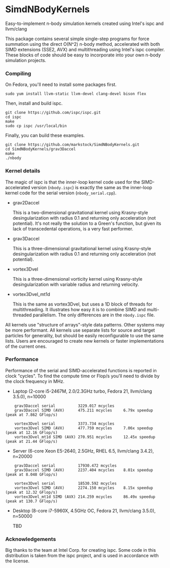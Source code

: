 # SimdNBodyKernels
Easy-to-implement n-body simulation kernels created using Intel's ispc and llvm/clang


This package contains several simple single-step programs for force summation 
using the direct O(N^2) n-body method, accelerated with both SIMD extensions
(SSE2, AVX) and multithreading using Intel's ispc compiler. These blocks of code
should be easy to incorporate into your own n-body simulation projects.

### Compiling

On Fedora, you'll need to install some packages first.

    sudo yum install llvm-static llvm-devel clang-devel bison flex

Then, install and build ispc.

    git clone https://github.com/ispc/ispc.git
    cd ispc
    make
    sudo cp ispc /usr/local/bin

Finally, you can build these examples.

    git clone https://github.com/markstock/SimdNBodyKernels.git
    cd SimdNBodyKernels/grav3Daccel
    make
    ./nbody


### Kernel details

The magic of ispc is that the inner-loop kernel code used for the SIMD-accelerated
version (`nbody.ispc`) is exactly the same as the inner-loop kernel code for the 
serial version (`nbody_serial.cpp`).

* grav2Daccel

    This is a two-dimensional gravitational kernel using Krasny-style desingularization
    with radius 0.1 and returning only acceleration (not potential).
    It's not really the solution to a Green's function, but given its
    lack of transcedental operations, is a very fast performer.

* grav3Daccel

    This is a three-dimensional gravitational kernel using Krasny-style desingularization
    with radius 0.1 and returning only acceleration (not potential).

* vortex3Dvel

    This is a three-dimensional vorticity kernel using Krasny-style desingularization
    with variable radius and returning velocity.

* vortex3Dvel_mt1d

    This is the same as vortex3Dvel, but uses a 1D block of threads for multithreading.
    It illustrates how easy it is to combine SIMD and multi-threaded parallelism. The
    only differences are in the `nbody.ispc` file.

All kernels use "structure of arrays"-style data patterns. Other systems may be more performant.
All kernels use separate lists for source and target particles for generality, but should
be easily reconfigurable to use the same lists.
Users are encouraged to create new kernels or faster implementations of the current ones.


### Performance

Performance of the serial and SIMD-accelerated functions is reported in clock "cycles".
To find the compute time or Flop/s you'll need to divide by the clock frequency in MHz.

* Laptop (2-core i5-2467M, 2.0/2.3GHz turbo, Fedora 21, llvm/clang 3.5.0), n=10000

~~~~
    grav3Daccel serial          3229.017 mcycles
    grav3Daccel SIMD (AVX)      475.211 mcycles		6.79x speedup	(peak at 7.862 GFlop/s)

    vortex3Dvel serial          3373.734 mcycles
    vortex3Dvel SIMD (AVX)      477.759 mcycles		7.06x speedup	(peak at 12.16 GFlop/s)
    vortex3Dvel_mt1d SIMD (AVX) 270.951 mcycles		12.45x speedup	(peak at 21.44 GFlop/s)
~~~~

* Server (6-core Xeon E5-2640, 2.5GHz, RHEL 6.5, llvm/clang 3.4.2), n=20000

~~~~
    grav3Daccel serial          17930.472 mcycles
    grav3Daccel SIMD (AVX)      2237.404 mcycles	8.01x speedup	(peak at 8.048 GFlop/s)

    vortex3Dvel serial          18530.592 mcycles
    vortex3Dvel SIMD (AVX)      2274.150 mcycles	8.15x speedup	(peak at 12.32 GFlop/s)
    vortex3Dvel_mt1d SIMD (AVX) 214.259 mcycles		86.49x speedup	(peak at 130.7 GFlop/s)
~~~~

* Desktop (8-core i7-5960X, 4.5GHz OC, Fedora 21, llvm/clang 3.5.0), n=50000

    TBD


### Acknowledgements

Big thanks to the team at Intel Corp. for creating ispc. Some code in this 
distribution is taken from the ispc project, and is used in accordance with 
the license.

